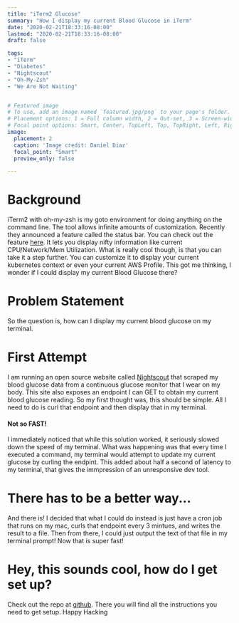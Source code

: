 ```yaml
---
title: "iTerm2 Glucose"
summary: "How I display my current Blood Glucose in iTerm"
date: "2020-02-21T18:33:16-08:00"
lastmod: "2020-02-21T18:33:16-08:00"
draft: false

tags: 
- "iTerm"
- "Diabetes"
- "Nightscout"
- "Oh-My-Zsh"
- "We Are Not Waiting"


# Featured image
# To use, add an image named `featured.jpg/png` to your page's folder.
# Placement options: 1 = Full column width, 2 = Out-set, 3 = Screen-width
# Focal point options: Smart, Center, TopLeft, Top, TopRight, Left, Right, BottomLeft, Bottom, BottomRight
image:
  placement: 2
  caption: 'Image credit: Daniel Diaz'
  focal_point: "Smart"
  preview_only: false

---
```


# Background
iTerm2 with oh-my-zsh is my goto environment for doing anything on the command line.
The tool allows infinite amounts of customization.
Recently they announced a feature called the status bar.
You can check out the feature [here](https://www.iterm2.com/documentation-status-bar.html).
It lets you display nifty information like current CPU/Network/Mem Utilization.
What is really cool though, is that you can take it a step further.
You can customize it to display your current kubernetes context or even your current AWS Profile.
This got me thinking, I wonder if I could display my current Blood Glucose there?

# Problem Statement
So the question is, how can I display my current blood glucose on my terminal.

# First Attempt
I am running an open source website called [Nightscout](http://www.nightscout.info/) that scraped my blood glucose data from a continuous glucose monitor that I wear on my body.
This site also exposes an endpoint I can GET to obtain my current blood glucose reading. So my first thought was, this should be simple.
All I need to do is curl that endpoint and then display that in my terminal.

#### Not so FAST!
I immediately noticed that while this solution worked, it seriously slowed down the speed of my terminal.
What was happening was that every time I executed a command, my terminal would attempt to update my current glucose by curling the endpint.
This added about half a second of latency to my terminal, that gives the immpression of an unresponsive dev tool.

# There has to be a better way...
And there is! I decided that what I could do instead is just have a cron job that runs on my mac, curls that endpoint every 3 mintues, and writes the result to a file.
Then from there, I could just output the text of that file in my terminal prompt! Now that is super fast! 

# Hey, this sounds cool, how do I get set up?
Check out the repo at [github](https://github.com/dddiaz/nightscout-cronjob).
There you will find all the instructions you need to get setup.
Happy Hacking



